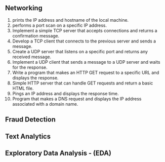 ## Networking
1. prints the IP address and hostname of the local machine.
1. performs a port scan on a specific IP address.
1. Implement a simple TCP server that accepts connections and returns a confirmation message.
1. Develop a TCP client that connects to the previous server and sends a message.
1. Create a UDP server that listens on a specific port and returns any received message.
1. Implement a UDP client that sends a message to a UDP server and waits for the response.
1. Write a program that makes an HTTP GET request to a specific URL and displays the response.
1. Simple HTTP server that can handle GET requests and return a basic HTML file.
1. Pings an IP address and displays the response time.
1. Program that makes a DNS request and displays the IP address associated with a domain name.

## Fraud Detection

## Text Analytics

## Exploratory Data Analysis - (EDA)